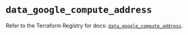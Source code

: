 # `data_google_compute_address`

Refer to the Terraform Registry for docs: [`data_google_compute_address`](https://registry.terraform.io/providers/hashicorp/google-beta/5.36.0/docs/data-sources/google_compute_address).
